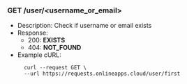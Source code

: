 ### GET /user/<username_or_email>
* Description: Check if username or email exists
* Response:
    * 200: **EXISTS**
    * 404: **NOT_FOUND**
* Example cURL:
  ```
    curl --request GET \
    --url https://requests.onlineapps.cloud/user/first
